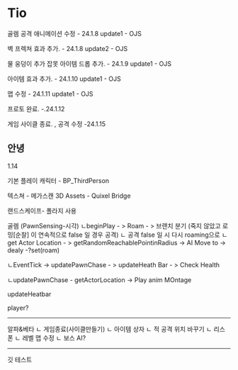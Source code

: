 # Tio

골렘 공격 애니메이션 수정 - 24.1.8 update1 - OJS

벽 프렉쳐 효과 추가. - 24.1.8 update2 - OJS

물 웅덩이 추가 잡못 아이템 드롭 추가. - 24.1.9 update1 - OJS

아이템 효과 추가. - 24.1.10 update1 - OJS

맵 수정 - 24.1.11 update1 - OJS

프로토 완료. -.24.1.12

게임 사이클 종료. , 공격 수정 -24.1.15


안녕
------------------------------------------------------------------------------------------------------

1.14

기본 플레이 캐릭터 - BP_ThirdPerson

텍스쳐 - 메가스캔 3D Assets - Quixel Bridge 

랜드스케이프- 폴라지 사용


골렘 (PawnSensing-시각)
ㄴbeginPlay - > Roam - > 브랜치 분기 (죽지 않았고 로밍[순찰] 이 연속적으로 false 일 경우 공격)
                                    ㄴ 공격 false 일 시 다시 roaming으로 
                                    ㄴ get Actor Location - > getRandomReachablePointinRadius -> AI Move to -> dealy -?set(roam)

ㄴEventTick -> updatePawnChase - > updateHeath Bar - > Check Health

ㄴupdatePawnChase - getActorLocation -> Play anim MOntage

updateHeatbar

player?

---
알파&베타
ㄴ 게임종료(사이클만들기)
ㄴ 아이템 상자
ㄴ 적 공격 위치 바꾸기
ㄴ 리스폰
ㄴ 레벨 맵 수정
ㄴ 보스 AI?

----

깃 테스트
